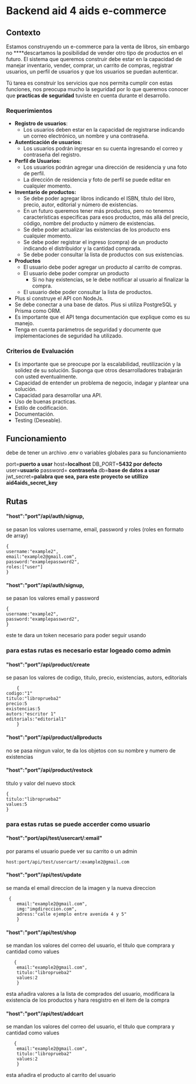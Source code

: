 # Backend aid 4 aids e-commerce

## Contexto

Estamos construyendo un e-commerce para la venta de libros, sin embargo no ****descartamos la posibilidad de vender otro tipo de productos en el futuro. El sistema que queremos construir debe estar en la capacidad de manejar inventario, vender, comprar, un carrito de compras, registrar usuarios, un perfil de usuarios y que los usuarios se puedan autenticar.

Tú tarea es construir los servicios que nos permita cumplir con estas funciones, nos preocupa mucho la seguridad por lo que queremos conocer que **practicas de seguridad** tuviste en cuenta durante el desarrollo.

### Requerimientos

-   **Registro de usuarios**:
    -   Los usuarios deben estar en la capacidad de registrarse indicando un correo electrónico, un nombre y una contraseña.
-   **Autenticación de usuarios:**
    -   Los usuarios podrán ingresar en su cuenta ingresando el correo y contraseña del registro.
-   **Perfil de Usuarios:**
    -   Los usuarios podrán agregar una dirección de residencia y una foto de perfil.
    -   La dirección de residencia y foto de perfil se puede editar en cualquier momento.
-   **Inventario de productos:**
    -   Se debe poder agregar libros indicando el ISBN, título del libro, precio, autor, editorial y número de existencias.
    -   En un futuro queremos tener más productos, pero no tenemos características especificas para esos productos, más allá del precio, código, nombre del producto y número de existencias.
    -   Se debe poder actualizar las existencias de los producto ens cualquier momento.
    -   Se debe poder registrar el ingreso (compra) de un producto indicando el distribuidor y la cantidad comprada.
    -   Se debe poder consultar la lista de productos con sus existencias.
-   **Productos**
    -   El usuario debe poder agregar un producto al carrito de compras.
    -   El usuario debe poder comprar un producto
        -   Si no hay existencias, se le debe notificar al usuario al finalizar la compra.
    -   El usuario debe poder consultar la lista de productos.
-   Plus si construye el API con NodeJs.
-   Se debe conectar a una base de datos. Plus si utiliza PostgreSQL y Prisma como ORM.
-   Es importante que el API tenga documentación que explique como es su manejo.
-   Tenga en cuenta parámetros de seguridad y documente que implementaciones de seguridad ha utilizado.

### Criterios de Evaluación

-   Es importante que se preocupe por la escalabilidad, reutilización y la solidez de su solución. Suponga que otros desarrolladores trabajarán con usted eventualmente.
-   Capacidad de entender un problema de negocio, indagar y plantear una solución.
-   Capacidad para desarrollar una API.
-   Uso de buenas practicas.
-   Estilo de codificación.
-   Documentación.
-   Testing (Deseable).


## Funcionamiento

debe de tener un archivo .env o variables globales para su funcionamiento

port=**puerto a usar**
host=**localhost**
DB_PORT=**5432 por defecto**
user=**usuario**
password= **contraseña**
db=**base de datos a usar**
jwt_secret=**palabra que sea, para este proyecto se utillizo aid4aids_secret_key**


## Rutas

#### "host":"port"/api/auth/signup,
se pasan los valores username, email, password y roles (roles en formato de array)
	
    {
    username:"example2",
    email:"example2@gmail.com",
    password:"examplepassword2",
    roles:["user"]
    }

#### "host":"port"/api/auth/signup,
se pasan los valores  email y password 
	
    {
    username:"example2",
    password:"examplepassword2",
    }
  este te dara un token necesario para poder seguir usando

### para estas rutas es necesario estar logeado como admin 

#### "host":"port"/api/product/create
se pasan los  valores de codigo, titulo, precio, existencias, autors, editorials

        {
    codigo:"1"
    titulo:"libroprueba2"
    precio:5
    existencias:5
    autors:"escritor 1"
    editorials:"editorial1"
        }

#### "host":"port"/api/product/allproducts
no se pasa ningun valor, te da los objetos con su nombre y numero de existencias

#### "host":"port"/api/product/restock
titulo y valor del nuevo stock

    {
    titulo:"libroprueba2"
    values:5
    }

### para estas rutas se puede accerder como usuario

#### "host":"port/api/test/usercart/:email"
por params el usuario puede ver su carrito o un admin

    host:port/api/test/usercart/:example2@gmail.com

#### "host":"port"/api/test/update
se manda el email direccion de la imagen y la nueva direccion
 

     {
        email:"example2@gmail.com",
        img:"imgdireccion.com",
        adress:"calle ejemplo entre avenida 4 y 5"
        }


#### "host":"port"/api/test/shop
se mandan los valores del correo del usuario, el titulo que comprara y cantidad como values

       {
	    email:"example2@gmail.com",
        titulo:"libroprueba2"
        values:2
        }
esta añadira valores a la lista de comprados del usuario, modificara la existencia de los productos y hara resgistro en el item de la compra

#### "host":"port"/api/test/addcart
se mandan los valores del correo del usuario, el titulo que comprara y cantidad como values

       {
	    email:"example2@gmail.com",
        titulo:"libroprueba2"
        values:2
        }
esta añadira el producto al carrito del usuario